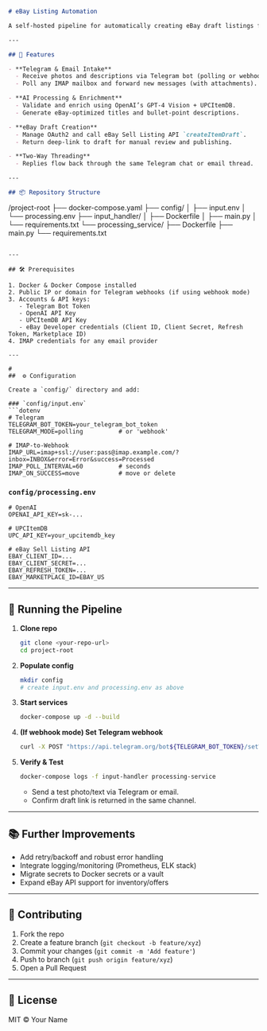 ```markdown
# eBay Listing Automation

A self-hosted pipeline for automatically creating eBay draft listings from images and text submitted via Telegram or email (IMAP). Built as two core microservices—Input Handler and Processing Service—running in Docker Compose.

---

## 🚀 Features

- **Telegram & Email Intake**  
  - Receive photos and descriptions via Telegram bot (polling or webhook).  
  - Poll any IMAP mailbox and forward new messages (with attachments).  

- **AI Processing & Enrichment**  
  - Validate and enrich using OpenAI’s GPT-4 Vision + UPCItemDB.  
  - Generate eBay-optimized titles and bullet-point descriptions.  

- **eBay Draft Creation**  
  - Manage OAuth2 and call eBay Sell Listing API `createItemDraft`.  
  - Return deep-link to draft for manual review and publishing.  

- **Two-Way Threading**  
  - Replies flow back through the same Telegram chat or email thread.

---

## 📦 Repository Structure

```

/project-root
├── docker-compose.yaml
├── config/
│   ├── input.env
│   └── processing.env
├── input\_handler/
│   ├── Dockerfile
│   ├── main.py
│   └── requirements.txt
└── processing\_service/
├── Dockerfile
├── main.py
└── requirements.txt

````

---

## 🛠️ Prerequisites

1. Docker & Docker Compose installed  
2. Public IP or domain for Telegram webhooks (if using webhook mode)  
3. Accounts & API keys:  
   - Telegram Bot Token  
   - OpenAI API Key  
   - UPCItemDB API Key  
   - eBay Developer credentials (Client ID, Client Secret, Refresh Token, Marketplace ID)  
4. IMAP credentials for any email provider  

---

#
##  ⚙️ Configuration

Create a `config/` directory and add:

### `config/input.env`
```dotenv
# Telegram
TELEGRAM_BOT_TOKEN=your_telegram_bot_token
TELEGRAM_MODE=polling          # or 'webhook'

# IMAP-to-Webhook
IMAP_URL=imap+ssl://user:pass@imap.example.com/?inbox=INBOX&error=Error&success=Processed
IMAP_POLL_INTERVAL=60          # seconds
IMAP_ON_SUCCESS=move           # move or delete
````

### `config/processing.env`

```dotenv
# OpenAI
OPENAI_API_KEY=sk-...

# UPCItemDB
UPC_API_KEY=your_upcitemdb_key

# eBay Sell Listing API
EBAY_CLIENT_ID=...
EBAY_CLIENT_SECRET=...
EBAY_REFRESH_TOKEN=...
EBAY_MARKETPLACE_ID=EBAY_US
```

---

## 🐳 Running the Pipeline

1. **Clone repo**

   ```bash
   git clone <your-repo-url>
   cd project-root
   ```

2. **Populate config**

   ```bash
   mkdir config
   # create input.env and processing.env as above
   ```

3. **Start services**

   ```bash
   docker-compose up -d --build
   ```

4. **(If webhook mode) Set Telegram webhook**

   ```bash
   curl -X POST "https://api.telegram.org/bot${TELEGRAM_BOT_TOKEN}/setWebhook?url=https://your.domain/webhook/telegram"
   ```

5. **Verify & Test**

   ```bash
   docker-compose logs -f input-handler processing-service
   ```

   * Send a test photo/text via Telegram or email.
   * Confirm draft link is returned in the same channel.

---

## 📚 Further Improvements

* Add retry/backoff and robust error handling
* Integrate logging/monitoring (Prometheus, ELK stack)
* Migrate secrets to Docker secrets or a vault
* Expand eBay API support for inventory/offers

---

## 🤝 Contributing

1. Fork the repo
2. Create a feature branch (`git checkout -b feature/xyz`)
3. Commit your changes (`git commit -m 'Add feature'`)
4. Push to branch (`git push origin feature/xyz`)
5. Open a Pull Request

---

## 📄 License

MIT © Your Name

```
```
